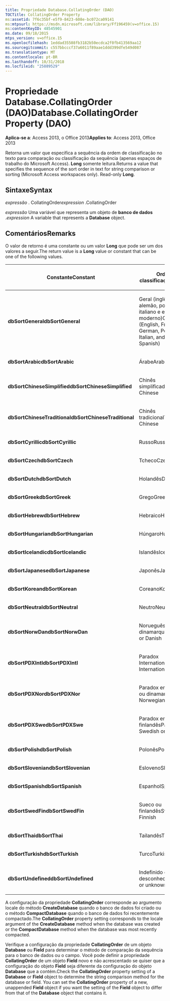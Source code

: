 ```yaml
---
title: Propriedade Database.CollatingOrder (DAO)
TOCTitle: CollatingOrder Property
ms:assetid: 7f6c35bf-e5f9-8423-608e-bc072ca09141
ms:mtpsurl: https://msdn.microsoft.com/library/Ff196459(v=office.15)
ms:contentKeyID: 48545901
ms.date: 09/18/2015
mtps_version: v=office.15
ms.openlocfilehash: 1eddad35508fb3182b50ecdca2f0fb413569aa12
ms.sourcegitcommit: c557bbcccf37a6011f89aae1ddd399dfe549d087
ms.translationtype: MT
ms.contentlocale: pt-BR
ms.lasthandoff: 10/31/2018
ms.locfileid: "25889529"
---
```

# <a name="databasecollatingorder-property-dao"></a><span data-ttu-id="6011d-102">Propriedade Database.CollatingOrder (DAO)</span><span class="sxs-lookup"><span data-stu-id="6011d-102">Database.CollatingOrder Property (DAO)</span></span>


<span data-ttu-id="6011d-103">**Aplica-se a**: Access 2013, o Office 2013</span><span class="sxs-lookup"><span data-stu-id="6011d-103">**Applies to**: Access 2013, Office 2013</span></span>

<span data-ttu-id="6011d-p101">Retorna um valor que especifica a sequência da ordem de classificação no texto para comparação ou classificação da sequência (apenas espaços de trabalho do Microsoft Access). **Long** somente leitura.</span><span class="sxs-lookup"><span data-stu-id="6011d-p101">Returns a value that specifies the sequence of the sort order in text for string comparison or sorting (Microsoft Access workspaces only). Read-only **Long**.</span></span>

## <a name="syntax"></a><span data-ttu-id="6011d-106">Sintaxe</span><span class="sxs-lookup"><span data-stu-id="6011d-106">Syntax</span></span>

<span data-ttu-id="6011d-107">*expressão* . CollatingOrder</span><span class="sxs-lookup"><span data-stu-id="6011d-107">*expression* .CollatingOrder</span></span>

<span data-ttu-id="6011d-108">*expressão* Uma variável que representa um objeto de **banco de dados** .</span><span class="sxs-lookup"><span data-stu-id="6011d-108">*expression* A variable that represents a **Database** object.</span></span>

## <a name="remarks"></a><span data-ttu-id="6011d-109">Comentários</span><span class="sxs-lookup"><span data-stu-id="6011d-109">Remarks</span></span>

<span data-ttu-id="6011d-110">O valor de retorno é uma constante ou um valor **Long** que pode ser um dos valores a seguir.</span><span class="sxs-lookup"><span data-stu-id="6011d-110">The return value is a **Long** value or constant that can be one of the following values.</span></span>

<table>
<colgroup>
<col style="width: 50%" />
<col style="width: 50%" />
</colgroup>
<thead>
<tr class="header">
<th><p><span data-ttu-id="6011d-111">Constante</span><span class="sxs-lookup"><span data-stu-id="6011d-111">Constant</span></span></p></th>
<th><p><span data-ttu-id="6011d-112">Ordem de classificação</span><span class="sxs-lookup"><span data-stu-id="6011d-112">Sort order</span></span></p></th>
</tr>
</thead>
<tbody>
<tr class="odd">
<td><p><span data-ttu-id="6011d-113"><strong>dbSortGeneral</strong></span><span class="sxs-lookup"><span data-stu-id="6011d-113"><strong>dbSortGeneral</strong></span></span></p></td>
<td><p><span data-ttu-id="6011d-114">Geral (inglês, francês, alemão, português, italiano e espanhol moderno)</span><span class="sxs-lookup"><span data-stu-id="6011d-114">General (English, French, German, Portuguese, Italian, and Modern Spanish)</span></span></p></td>
</tr>
<tr class="even">
<td><p><span data-ttu-id="6011d-115"><strong>dbSortArabic</strong></span><span class="sxs-lookup"><span data-stu-id="6011d-115"><strong>dbSortArabic</strong></span></span></p></td>
<td><p><span data-ttu-id="6011d-116">Árabe</span><span class="sxs-lookup"><span data-stu-id="6011d-116">Arabic</span></span></p></td>
</tr>
<tr class="odd">
<td><p><span data-ttu-id="6011d-117"><strong>dbSortChineseSimplified</strong></span><span class="sxs-lookup"><span data-stu-id="6011d-117"><strong>dbSortChineseSimplified</strong></span></span></p></td>
<td><p><span data-ttu-id="6011d-118">Chinês simplificado</span><span class="sxs-lookup"><span data-stu-id="6011d-118">Simplified Chinese</span></span></p></td>
</tr>
<tr class="even">
<td><p><span data-ttu-id="6011d-119"><strong>dbSortChineseTraditional</strong></span><span class="sxs-lookup"><span data-stu-id="6011d-119"><strong>dbSortChineseTraditional</strong></span></span></p></td>
<td><p><span data-ttu-id="6011d-120">Chinês tradicional</span><span class="sxs-lookup"><span data-stu-id="6011d-120">Traditional Chinese</span></span></p></td>
</tr>
<tr class="odd">
<td><p><span data-ttu-id="6011d-121"><strong>dbSortCyrillic</strong></span><span class="sxs-lookup"><span data-stu-id="6011d-121"><strong>dbSortCyrillic</strong></span></span></p></td>
<td><p><span data-ttu-id="6011d-122">Russo</span><span class="sxs-lookup"><span data-stu-id="6011d-122">Russian</span></span></p></td>
</tr>
<tr class="even">
<td><p><span data-ttu-id="6011d-123"><strong>dbSortCzech</strong></span><span class="sxs-lookup"><span data-stu-id="6011d-123"><strong>dbSortCzech</strong></span></span></p></td>
<td><p><span data-ttu-id="6011d-124">Tcheco</span><span class="sxs-lookup"><span data-stu-id="6011d-124">Czech</span></span></p></td>
</tr>
<tr class="odd">
<td><p><span data-ttu-id="6011d-125"><strong>dbSortDutch</strong></span><span class="sxs-lookup"><span data-stu-id="6011d-125"><strong>dbSortDutch</strong></span></span></p></td>
<td><p><span data-ttu-id="6011d-126">Holandês</span><span class="sxs-lookup"><span data-stu-id="6011d-126">Dutch</span></span></p></td>
</tr>
<tr class="even">
<td><p><span data-ttu-id="6011d-127"><strong>dbSortGreek</strong></span><span class="sxs-lookup"><span data-stu-id="6011d-127"><strong>dbSortGreek</strong></span></span></p></td>
<td><p><span data-ttu-id="6011d-128">Grego</span><span class="sxs-lookup"><span data-stu-id="6011d-128">Greek</span></span></p></td>
</tr>
<tr class="odd">
<td><p><span data-ttu-id="6011d-129"><strong>dbSortHebrew</strong></span><span class="sxs-lookup"><span data-stu-id="6011d-129"><strong>dbSortHebrew</strong></span></span></p></td>
<td><p><span data-ttu-id="6011d-130">Hebraico</span><span class="sxs-lookup"><span data-stu-id="6011d-130">Hebrew</span></span></p></td>
</tr>
<tr class="even">
<td><p><span data-ttu-id="6011d-131"><strong>dbSortHungarian</strong></span><span class="sxs-lookup"><span data-stu-id="6011d-131"><strong>dbSortHungarian</strong></span></span></p></td>
<td><p><span data-ttu-id="6011d-132">Húngaro</span><span class="sxs-lookup"><span data-stu-id="6011d-132">Hungarian</span></span></p></td>
</tr>
<tr class="odd">
<td><p><span data-ttu-id="6011d-133"><strong>dbSortIcelandic</strong></span><span class="sxs-lookup"><span data-stu-id="6011d-133"><strong>dbSortIcelandic</strong></span></span></p></td>
<td><p><span data-ttu-id="6011d-134">Islandês</span><span class="sxs-lookup"><span data-stu-id="6011d-134">Icelandic</span></span></p></td>
</tr>
<tr class="even">
<td><p><span data-ttu-id="6011d-135"><strong>dbSortJapanese</strong></span><span class="sxs-lookup"><span data-stu-id="6011d-135"><strong>dbSortJapanese</strong></span></span></p></td>
<td><p><span data-ttu-id="6011d-136">Japonês</span><span class="sxs-lookup"><span data-stu-id="6011d-136">Japanese</span></span></p></td>
</tr>
<tr class="odd">
<td><p><span data-ttu-id="6011d-137"><strong>dbSortKorean</strong></span><span class="sxs-lookup"><span data-stu-id="6011d-137"><strong>dbSortKorean</strong></span></span></p></td>
<td><p><span data-ttu-id="6011d-138">Coreano</span><span class="sxs-lookup"><span data-stu-id="6011d-138">Korean</span></span></p></td>
</tr>
<tr class="even">
<td><p><span data-ttu-id="6011d-139"><strong>dbSortNeutral</strong></span><span class="sxs-lookup"><span data-stu-id="6011d-139"><strong>dbSortNeutral</strong></span></span></p></td>
<td><p><span data-ttu-id="6011d-140">Neutro</span><span class="sxs-lookup"><span data-stu-id="6011d-140">Neutral</span></span></p></td>
</tr>
<tr class="odd">
<td><p><span data-ttu-id="6011d-141"><strong>dbSortNorwDan</strong></span><span class="sxs-lookup"><span data-stu-id="6011d-141"><strong>dbSortNorwDan</strong></span></span></p></td>
<td><p><span data-ttu-id="6011d-142">Norueguês ou dinamarquês</span><span class="sxs-lookup"><span data-stu-id="6011d-142">Norwegian or Danish</span></span></p></td>
</tr>
<tr class="even">
<td><p><span data-ttu-id="6011d-143"><strong>dbSortPDXIntl</strong></span><span class="sxs-lookup"><span data-stu-id="6011d-143"><strong>dbSortPDXIntl</strong></span></span></p></td>
<td><p><span data-ttu-id="6011d-144">Paradox International</span><span class="sxs-lookup"><span data-stu-id="6011d-144">Paradox International</span></span></p></td>
</tr>
<tr class="odd">
<td><p><span data-ttu-id="6011d-145"><strong>dbSortPDXNor</strong></span><span class="sxs-lookup"><span data-stu-id="6011d-145"><strong>dbSortPDXNor</strong></span></span></p></td>
<td><p><span data-ttu-id="6011d-146">Paradox em norueguês ou dinamarquês</span><span class="sxs-lookup"><span data-stu-id="6011d-146">Paradox Norwegian or Danish</span></span></p></td>
</tr>
<tr class="even">
<td><p><span data-ttu-id="6011d-147"><strong>dbSortPDXSwe</strong></span><span class="sxs-lookup"><span data-stu-id="6011d-147"><strong>dbSortPDXSwe</strong></span></span></p></td>
<td><p><span data-ttu-id="6011d-148">Paradox em sueco ou finlandês</span><span class="sxs-lookup"><span data-stu-id="6011d-148">Paradox Swedish or Finnish</span></span></p></td>
</tr>
<tr class="odd">
<td><p><span data-ttu-id="6011d-149"><strong>dbSortPolish</strong></span><span class="sxs-lookup"><span data-stu-id="6011d-149"><strong>dbSortPolish</strong></span></span></p></td>
<td><p><span data-ttu-id="6011d-150">Polonês</span><span class="sxs-lookup"><span data-stu-id="6011d-150">Polish</span></span></p></td>
</tr>
<tr class="even">
<td><p><span data-ttu-id="6011d-151"><strong>dbSortSlovenian</strong></span><span class="sxs-lookup"><span data-stu-id="6011d-151"><strong>dbSortSlovenian</strong></span></span></p></td>
<td><p><span data-ttu-id="6011d-152">Esloveno</span><span class="sxs-lookup"><span data-stu-id="6011d-152">Slovenian</span></span></p></td>
</tr>
<tr class="odd">
<td><p><span data-ttu-id="6011d-153"><strong>dbSortSpanish</strong></span><span class="sxs-lookup"><span data-stu-id="6011d-153"><strong>dbSortSpanish</strong></span></span></p></td>
<td><p><span data-ttu-id="6011d-154">Espanhol</span><span class="sxs-lookup"><span data-stu-id="6011d-154">Spanish</span></span></p></td>
</tr>
<tr class="even">
<td><p><span data-ttu-id="6011d-155"><strong>dbSortSwedFin</strong></span><span class="sxs-lookup"><span data-stu-id="6011d-155"><strong>dbSortSwedFin</strong></span></span></p></td>
<td><p><span data-ttu-id="6011d-156">Sueco ou finlandês</span><span class="sxs-lookup"><span data-stu-id="6011d-156">Swedish or Finnish</span></span></p></td>
</tr>
<tr class="odd">
<td><p><span data-ttu-id="6011d-157"><strong>dbSortThai</strong></span><span class="sxs-lookup"><span data-stu-id="6011d-157"><strong>dbSortThai</strong></span></span></p></td>
<td><p><span data-ttu-id="6011d-158">Tailandês</span><span class="sxs-lookup"><span data-stu-id="6011d-158">Thai</span></span></p></td>
</tr>
<tr class="even">
<td><p><span data-ttu-id="6011d-159"><strong>dbSortTurkish</strong></span><span class="sxs-lookup"><span data-stu-id="6011d-159"><strong>dbSortTurkish</strong></span></span></p></td>
<td><p><span data-ttu-id="6011d-160">Turco</span><span class="sxs-lookup"><span data-stu-id="6011d-160">Turkish</span></span></p></td>
</tr>
<tr class="odd">
<td><p><span data-ttu-id="6011d-161"><strong>dbSortUndefined</strong></span><span class="sxs-lookup"><span data-stu-id="6011d-161"><strong>dbSortUndefined</strong></span></span></p></td>
<td><p><span data-ttu-id="6011d-162">Indefinido ou desconhecido</span><span class="sxs-lookup"><span data-stu-id="6011d-162">Undefined or unknown</span></span></p></td>
</tr>
</tbody>
</table>


<span data-ttu-id="6011d-163">A configuração da propriedade **CollatingOrder** corresponde ao argumento locale do método **CreateDatabase** quando o banco de dados foi criado ou o método **CompactDatabase** quando o banco de dados foi recentemente compactado.</span><span class="sxs-lookup"><span data-stu-id="6011d-163">The **CollatingOrder** property setting corresponds to the locale argument of the **CreateDatabase** method when the database was created or the **CompactDatabase** method when the database was most recently compacted.</span></span>

<span data-ttu-id="6011d-p102">Verifique a configuração da propriedade **CollatingOrder** de um objeto **Database** ou **Field** para determinar o método de comparação da sequência para o banco de dados ou o campo. Você pode definir a propriedade **CollatingOrder** de um objeto **Field** novo e não acrescentado se quiser que a configuração do objeto **Field** seja diferente da configuração do objeto **Database** que a contém.</span><span class="sxs-lookup"><span data-stu-id="6011d-p102">Check the **CollatingOrder** property setting of a **Database** or **Field** object to determine the string comparison method for the database or field. You can set the **CollatingOrder** property of a new, unappended **Field** object if you want the setting of the **Field** object to differ from that of the **Database** object that contains it.</span></span>

